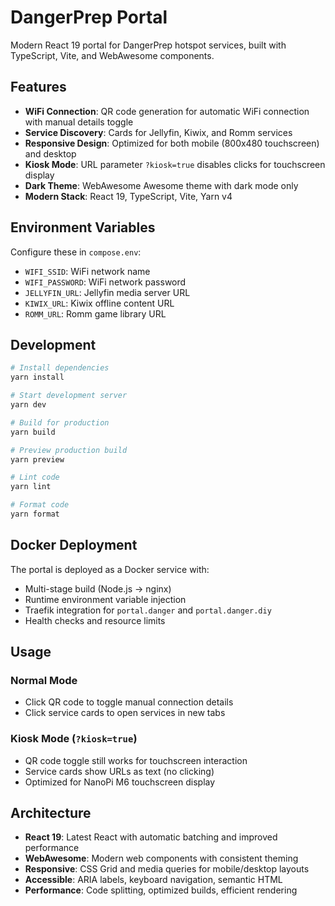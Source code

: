 # DangerPrep Portal

Modern React 19 portal for DangerPrep hotspot services, built with TypeScript, Vite, and WebAwesome components.

## Features

- **WiFi Connection**: QR code generation for automatic WiFi connection with manual details toggle
- **Service Discovery**: Cards for Jellyfin, Kiwix, and Romm services
- **Responsive Design**: Optimized for both mobile (800x480 touchscreen) and desktop
- **Kiosk Mode**: URL parameter `?kiosk=true` disables clicks for touchscreen display
- **Dark Theme**: WebAwesome Awesome theme with dark mode only
- **Modern Stack**: React 19, TypeScript, Vite, Yarn v4

## Environment Variables

Configure these in `compose.env`:

- `WIFI_SSID`: WiFi network name
- `WIFI_PASSWORD`: WiFi network password  
- `JELLYFIN_URL`: Jellyfin media server URL
- `KIWIX_URL`: Kiwix offline content URL
- `ROMM_URL`: Romm game library URL

## Development

```bash
# Install dependencies
yarn install

# Start development server
yarn dev

# Build for production
yarn build

# Preview production build
yarn preview

# Lint code
yarn lint

# Format code
yarn format
```

## Docker Deployment

The portal is deployed as a Docker service with:

- Multi-stage build (Node.js → nginx)
- Runtime environment variable injection
- Traefik integration for `portal.danger` and `portal.danger.diy`
- Health checks and resource limits

## Usage

### Normal Mode
- Click QR code to toggle manual connection details
- Click service cards to open services in new tabs

### Kiosk Mode (`?kiosk=true`)
- QR code toggle still works for touchscreen interaction
- Service cards show URLs as text (no clicking)
- Optimized for NanoPi M6 touchscreen display

## Architecture

- **React 19**: Latest React with automatic batching and improved performance
- **WebAwesome**: Modern web components with consistent theming
- **Responsive**: CSS Grid and media queries for mobile/desktop layouts
- **Accessible**: ARIA labels, keyboard navigation, semantic HTML
- **Performance**: Code splitting, optimized builds, efficient rendering
